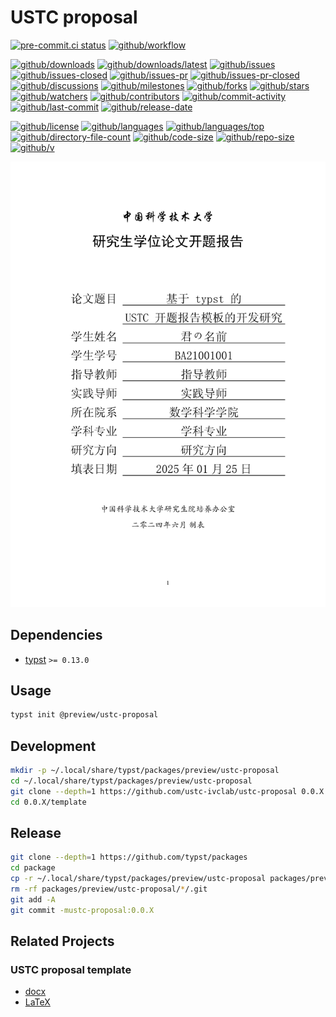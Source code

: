 # USTC proposal

[![pre-commit.ci status](https://results.pre-commit.ci/badge/github/ustc-ivclab/ustc-proposal/main.svg)](https://results.pre-commit.ci/latest/github/ustc-ivclab/ustc-proposal/main)
[![github/workflow](https://github.com/ustc-ivclab/ustc-proposal/actions/workflows/main.yml/badge.svg)](https://github.com/ustc-ivclab/ustc-proposal/actions)

[![github/downloads](https://shields.io/github/downloads/ustc-ivclab/ustc-proposal/total)](https://github.com/ustc-ivclab/ustc-proposal/releases)
[![github/downloads/latest](https://shields.io/github/downloads/ustc-ivclab/ustc-proposal/latest/total)](https://github.com/ustc-ivclab/ustc-proposal/releases/latest)
[![github/issues](https://shields.io/github/issues/ustc-ivclab/ustc-proposal)](https://github.com/ustc-ivclab/ustc-proposal/issues)
[![github/issues-closed](https://shields.io/github/issues-closed/ustc-ivclab/ustc-proposal)](https://github.com/ustc-ivclab/ustc-proposal/issues?q=is%3Aissue+is%3Aclosed)
[![github/issues-pr](https://shields.io/github/issues-pr/ustc-ivclab/ustc-proposal)](https://github.com/ustc-ivclab/ustc-proposal/pulls)
[![github/issues-pr-closed](https://shields.io/github/issues-pr-closed/ustc-ivclab/ustc-proposal)](https://github.com/ustc-ivclab/ustc-proposal/pulls?q=is%3Apr+is%3Aclosed)
[![github/discussions](https://shields.io/github/discussions/ustc-ivclab/ustc-proposal)](https://github.com/ustc-ivclab/ustc-proposal/discussions)
[![github/milestones](https://shields.io/github/milestones/all/ustc-ivclab/ustc-proposal)](https://github.com/ustc-ivclab/ustc-proposal/milestones)
[![github/forks](https://shields.io/github/forks/ustc-ivclab/ustc-proposal)](https://github.com/ustc-ivclab/ustc-proposal/network/members)
[![github/stars](https://shields.io/github/stars/ustc-ivclab/ustc-proposal)](https://github.com/ustc-ivclab/ustc-proposal/stargazers)
[![github/watchers](https://shields.io/github/watchers/ustc-ivclab/ustc-proposal)](https://github.com/ustc-ivclab/ustc-proposal/watchers)
[![github/contributors](https://shields.io/github/contributors/ustc-ivclab/ustc-proposal)](https://github.com/ustc-ivclab/ustc-proposal/graphs/contributors)
[![github/commit-activity](https://shields.io/github/commit-activity/w/ustc-ivclab/ustc-proposal)](https://github.com/ustc-ivclab/ustc-proposal/graphs/commit-activity)
[![github/last-commit](https://shields.io/github/last-commit/ustc-ivclab/ustc-proposal)](https://github.com/ustc-ivclab/ustc-proposal/commits)
[![github/release-date](https://shields.io/github/release-date/ustc-ivclab/ustc-proposal)](https://github.com/ustc-ivclab/ustc-proposal/releases/latest)

[![github/license](https://shields.io/github/license/ustc-ivclab/ustc-proposal)](https://github.com/ustc-ivclab/ustc-proposal/blob/main/LICENSE)
[![github/languages](https://shields.io/github/languages/count/ustc-ivclab/ustc-proposal)](https://github.com/ustc-ivclab/ustc-proposal)
[![github/languages/top](https://shields.io/github/languages/top/ustc-ivclab/ustc-proposal)](https://github.com/ustc-ivclab/ustc-proposal)
[![github/directory-file-count](https://shields.io/github/directory-file-count/ustc-ivclab/ustc-proposal)](https://github.com/ustc-ivclab/ustc-proposal)
[![github/code-size](https://shields.io/github/languages/code-size/ustc-ivclab/ustc-proposal)](https://github.com/ustc-ivclab/ustc-proposal)
[![github/repo-size](https://shields.io/github/repo-size/ustc-ivclab/ustc-proposal)](https://github.com/ustc-ivclab/ustc-proposal)
[![github/v](https://shields.io/github/v/release/ustc-ivclab/ustc-proposal)](https://github.com/ustc-ivclab/ustc-proposal)

![screenshot](template/images/thumbnail.png)

## Dependencies

- [typst](https://github.com/typst/typst) `>= 0.13.0`

## Usage

```sh
typst init @preview/ustc-proposal
```

## Development

```sh
mkdir -p ~/.local/share/typst/packages/preview/ustc-proposal
cd ~/.local/share/typst/packages/preview/ustc-proposal
git clone --depth=1 https://github.com/ustc-ivclab/ustc-proposal 0.0.X
cd 0.0.X/template
```

## Release

```sh
git clone --depth=1 https://github.com/typst/packages
cd package
cp -r ~/.local/share/typst/packages/preview/ustc-proposal packages/preview
rm -rf packages/preview/ustc-proposal/*/.git
git add -A
git commit -mustc-proposal:0.0.X
```

## Related Projects

### USTC proposal template

- [docx](https://cicpi.ustc.edu.cn/indico/conferenceDisplay.py?confId=971)
- [LaTeX](https://github.com/cgdsss/thesis_proposal_ustc)
